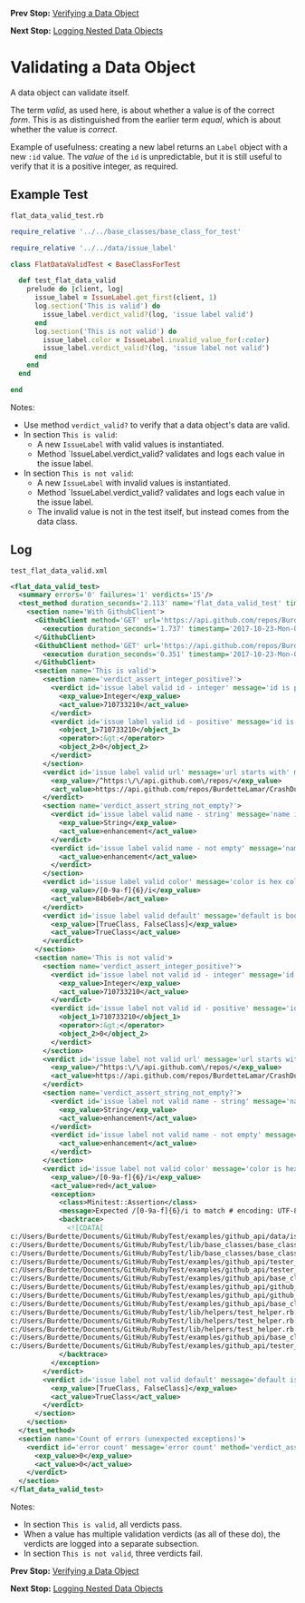 <!--- GENERATED FILE, DO NOT EDIT --->
**Prev Stop:** [Verifying a Data Object](./FlatDataEqual.md#verifying-a-data-object)

**Next Stop:** [Logging Nested Data Objects](./NestedDataLog.md#logging-nested-data-objects)


# Validating a Data Object

A data object can validate itself.

The term _valid_, as used here, is about whether a value is of the correct _form_.  This is as distinguished from the earlier term _equal_, which is about whether the value is _correct_.

Example of usefulness:  creating a new label returns an `Label` object with a new `:id` value.  The _value_ of the `id` is unpredictable, but it is still useful to verify that it is a positive integer, as required.

## Example Test

<code>flat_data_valid_test.rb</code>
```ruby
require_relative '../../base_classes/base_class_for_test'

require_relative '../../data/issue_label'

class FlatDataValidTest < BaseClassForTest

  def test_flat_data_valid
    prelude do |client, log|
      issue_label = IssueLabel.get_first(client, 1)
      log.section('This is valid') do
        issue_label.verdict_valid?(log, 'issue label valid')
      end
      log.section('This is not valid') do
        issue_label.color = IssueLabel.invalid_value_for(:color)
        issue_label.verdict_valid?(log, 'issue label not valid')
      end
    end
  end

end
```

Notes:

- Use method `verdict_valid?` to verify that a data object's data are valid.
- In section `This is valid`:
  - A new `IssueLabel` with valid values is instantiated.
  - Method `IssueLabel.verdict_valid? validates and logs each value in the issue label.
- In section `This is not valid`:
  - A new `IssueLabel` with invalid values is instantiated.
  - Method `IssueLabel.verdict_valid? validates and logs each value in the issue label.
  - The invalid value is not in the test itself, but instead comes from the data class.

## Log

<code>test_flat_data_valid.xml</code>
```xml
<flat_data_valid_test>
  <summary errors='0' failures='1' verdicts='15'/>
  <test_method duration_seconds='2.113' name='flat_data_valid_test' timestamp='2017-10-23-Mon-05.13.29.425'>
    <section name='With GithubClient'>
      <GithubClient method='GET' url='https://api.github.com/repos/BurdetteLamar/CrashDummy/issues/1/labels'>
        <execution duration_seconds='1.737' timestamp='2017-10-23-Mon-05.13.29.430'/>
      </GithubClient>
      <GithubClient method='GET' url='https://api.github.com/repos/BurdetteLamar/CrashDummy/issues/1/labels'>
        <execution duration_seconds='0.351' timestamp='2017-10-23-Mon-05.13.31.170'/>
      </GithubClient>
      <section name='This is valid'>
        <section name='verdict_assert_integer_positive?'>
          <verdict id='issue label valid id - integer' message='id is positive integer' method='verdict_assert_kind_of?' outcome='passed' volatile='false'>
            <exp_value>Integer</exp_value>
            <act_value>710733210</act_value>
          </verdict>
          <verdict id='issue label valid id - positive' message='id is positive integer' method='verdict_assert_operator?' outcome='passed' volatile='false'>
            <object_1>710733210</object_1>
            <operator>:&gt;</operator>
            <object_2>0</object_2>
          </verdict>
        </section>
        <verdict id='issue label valid url' message='url starts with' method='verdict_assert_match?' outcome='passed' volatile='false'>
          <exp_value>/^https:\/\/api.github.com\/repos/</exp_value>
          <act_value>https://api.github.com/repos/BurdetteLamar/CrashDummy/labels/enhancement</act_value>
        </verdict>
        <section name='verdict_assert_string_not_empty?'>
          <verdict id='issue label valid name - string' message='name is nonempty string' method='verdict_assert_kind_of?' outcome='passed' volatile='false'>
            <exp_value>String</exp_value>
            <act_value>enhancement</act_value>
          </verdict>
          <verdict id='issue label valid name - not empty' message='name is nonempty string' method='verdict_refute_empty?' outcome='passed' volatile='false'>
            <act_value>enhancement</act_value>
          </verdict>
        </section>
        <verdict id='issue label valid color' message='color is hex color' method='verdict_assert_match?' outcome='passed' volatile='false'>
          <exp_value>/[0-9a-f]{6}/i</exp_value>
          <act_value>84b6eb</act_value>
        </verdict>
        <verdict id='issue label valid default' message='default is boolean' method='verdict_assert_includes?' outcome='passed' volatile='false'>
          <exp_value>[TrueClass, FalseClass]</exp_value>
          <act_value>TrueClass</act_value>
        </verdict>
      </section>
      <section name='This is not valid'>
        <section name='verdict_assert_integer_positive?'>
          <verdict id='issue label not valid id - integer' message='id is positive integer' method='verdict_assert_kind_of?' outcome='passed' volatile='false'>
            <exp_value>Integer</exp_value>
            <act_value>710733210</act_value>
          </verdict>
          <verdict id='issue label not valid id - positive' message='id is positive integer' method='verdict_assert_operator?' outcome='passed' volatile='false'>
            <object_1>710733210</object_1>
            <operator>:&gt;</operator>
            <object_2>0</object_2>
          </verdict>
        </section>
        <verdict id='issue label not valid url' message='url starts with' method='verdict_assert_match?' outcome='passed' volatile='false'>
          <exp_value>/^https:\/\/api.github.com\/repos/</exp_value>
          <act_value>https://api.github.com/repos/BurdetteLamar/CrashDummy/labels/enhancement</act_value>
        </verdict>
        <section name='verdict_assert_string_not_empty?'>
          <verdict id='issue label not valid name - string' message='name is nonempty string' method='verdict_assert_kind_of?' outcome='passed' volatile='false'>
            <exp_value>String</exp_value>
            <act_value>enhancement</act_value>
          </verdict>
          <verdict id='issue label not valid name - not empty' message='name is nonempty string' method='verdict_refute_empty?' outcome='passed' volatile='false'>
            <act_value>enhancement</act_value>
          </verdict>
        </section>
        <verdict id='issue label not valid color' message='color is hex color' method='verdict_assert_match?' outcome='failed' volatile='false'>
          <exp_value>/[0-9a-f]{6}/i</exp_value>
          <act_value>red</act_value>
          <exception>
            <class>Minitest::Assertion</class>
            <message>Expected /[0-9a-f]{6}/i to match # encoding: UTF-8 &quot;red&quot;.</message>
            <backtrace>
              <![CDATA[
c:/Users/Burdette/Documents/GitHub/RubyTest/examples/github_api/data/issue_label.rb:37:in `verdict_field_valid?'
c:/Users/Burdette/Documents/GitHub/RubyTest/lib/base_classes/base_class_for_data.rb:43:in `block in verdict_valid?'
c:/Users/Burdette/Documents/GitHub/RubyTest/lib/base_classes/base_class_for_data.rb:41:in `verdict_valid?'
c:/Users/Burdette/Documents/GitHub/RubyTest/examples/github_api/tester_tour/tests/flat_data_valid_test.rb:15:in `block (2 levels) in test_flat_data_valid'
c:/Users/Burdette/Documents/GitHub/RubyTest/examples/github_api/tester_tour/tests/flat_data_valid_test.rb:13:in `block in test_flat_data_valid'
c:/Users/Burdette/Documents/GitHub/RubyTest/examples/github_api/base_classes/base_class_for_test.rb:13:in `block (2 levels) in prelude'
c:/Users/Burdette/Documents/GitHub/RubyTest/examples/github_api/github_client.rb:18:in `block in with'
c:/Users/Burdette/Documents/GitHub/RubyTest/examples/github_api/github_client.rb:14:in `with'
c:/Users/Burdette/Documents/GitHub/RubyTest/examples/github_api/base_classes/base_class_for_test.rb:12:in `block in prelude'
c:/Users/Burdette/Documents/GitHub/RubyTest/lib/helpers/test_helper.rb:23:in `block (2 levels) in test'
c:/Users/Burdette/Documents/GitHub/RubyTest/lib/helpers/test_helper.rb:22:in `block in test'
c:/Users/Burdette/Documents/GitHub/RubyTest/lib/helpers/test_helper.rb:21:in `test'
c:/Users/Burdette/Documents/GitHub/RubyTest/examples/github_api/base_classes/base_class_for_test.rb:11:in `prelude'
c:/Users/Burdette/Documents/GitHub/RubyTest/examples/github_api/tester_tour/tests/flat_data_valid_test.rb:8:in `test_flat_data_valid']]>
            </backtrace>
          </exception>
        </verdict>
        <verdict id='issue label not valid default' message='default is boolean' method='verdict_assert_includes?' outcome='passed' volatile='false'>
          <exp_value>[TrueClass, FalseClass]</exp_value>
          <act_value>TrueClass</act_value>
        </verdict>
      </section>
    </section>
  </test_method>
  <section name='Count of errors (unexpected exceptions)'>
    <verdict id='error count' message='error count' method='verdict_assert_equal?' outcome='passed' volatile='true'>
      <exp_value>0</exp_value>
      <act_value>0</act_value>
    </verdict>
  </section>
</flat_data_valid_test>
```

Notes:

- In section `This is valid`, all verdicts pass.
- When a value has multiple validation verdicts (as all of these do), the verdicts are logged into a separate subsection.
- In section `This is not valid`, three verdicts fail.

**Prev Stop:** [Verifying a Data Object](./FlatDataEqual.md#verifying-a-data-object)

**Next Stop:** [Logging Nested Data Objects](./NestedDataLog.md#logging-nested-data-objects)


